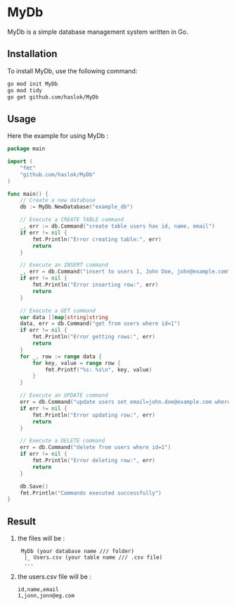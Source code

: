 # MyDb

MyDb is a simple database management system written in Go.

## Installation

To install MyDb, use the following command:

```sh
go mod init MyDb
go mod tidy
go get github.com/haslok/MyDb
```
## Usage 
Here the example for using MyDb :
```go
package main

import (
    "fmt"
    "github.com/haslok/MyDb"
)

func main() {
    // Create a new database
    db := MyDb.NewDatabase("example_db")

    // Execute a CREATE TABLE command
    _, err := db.Command("create table users has id, name, email")
    if err != nil {
        fmt.Println("Error creating table:", err)
        return
    }

    // Execute an INSERT command
    _, err = db.Command("insert to users 1, John Doe, john@example.com")
    if err != nil {
        fmt.Println("Error inserting row:", err)
        return
    }

    // Execute a GET command
    var data []map[string]string
    data, err = db.Command("get from users where id=1")
    if err != nil {
        fmt.Println("Error getting rows:", err)
        return
    }
    for _, row := range data {
        for key, value = range row {
            fmt.Printf("%s: %s\n", key, value)
        }
    }

    // Execute an UPDATE command
    err = db.Command("update users set email=john.doe@example.com where id=1")
    if err != nil {
        fmt.Println("Error updating row:", err)
        return
    }

    // Execute a DELETE command
    err = db.Command("delete from users where id=1")
    if err != nil {
        fmt.Println("Error deleting row:", err)
        return
    }

    db.Save()
    fmt.Println("Commands executed successfully")
}

```
## Result 
1. the files will be :
   ```
    MyDb (your database name /// folder)
     |_ Users.csv (your table name /// .csv file)
     ...
   ```
2. the users.csv file will be :
   ```
   id,name,email
   1,jonn,jonn@eg.com
